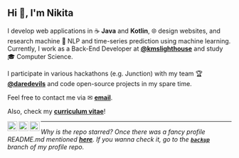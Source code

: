 <h2>Hi 👋, I'm Nikita</h2>

I develop web applications in ☕ **Java** and **Kotlin**, 🌐 design websites, and research machine 💬 NLP and time-series prediction using machine learning. Currently, I work as a Back-End Developer at **[@kmslighthouse](https://www.kmslh.com/)** and study 🎓 Computer Science.

I participate in various hackathons (e.g. Junction) with my team 🏆 **[@daredevils](https://github.com/daredevils-team)** and code open-source projects in my spare time.

Feel free to contact me via ✉ **<a href="mailto:me@rusetskii.dev">email</a>**.

Also, check my **[curriculum vitae](https://rusetskii.dev/latex-to-pdf-gh-pages/cv.pdf)**!

<p align="left"><a href="https://linkedin.com/in/xtenzq" target="blank"><img align="left" src="icons/linkedin.svg" alt="xtenzq" width="22px" /></a>
<a href="https://fb.com/nrusetski" target="blank"><img align="left" src="icons/facebook.svg" alt="xtenzq" width="22px" /></a>
<a href="https://instagram.com/nrusetski" target="blank"><img align="left" src="icons/instagram.svg" alt="xtenzq" width="22px" /></a></p>

---
_Why is the repo starred? Once there was a fancy profile README.md mentioned **[here](https://github.com/abhisheknaiidu/awesome-github-profile-readme)**. If you wanna check it, go to the **[`backup`](https://github.com/xtenzQ/xtenzQ/tree/backup)** branch of my profile repo._
